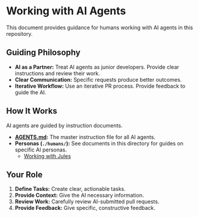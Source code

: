 # Working with AI Agents

This document provides guidance for humans working with AI agents in this repository.

## Guiding Philosophy

- **AI as a Partner:** Treat AI agents as junior developers. Provide clear instructions and review their work.
- **Clear Communication:** Specific requests produce better outcomes.
- **Iterative Workflow:** Use an iterative PR process. Provide feedback to guide the AI.

## How It Works

AI agents are guided by instruction documents.

- **[AGENTS.md](./AGENTS.md):** The master instruction file for all AI agents.
- **Personas (`./humans/`):** See documents in this directory for guides on specific AI personas.
  - [Working with Jules](./humans/HUMANS.jules.md)

## Your Role

1.  **Define Tasks:** Create clear, actionable tasks.
2.  **Provide Context:** Give the AI necessary information.
3.  **Review Work:** Carefully review AI-submitted pull requests.
4.  **Provide Feedback:** Give specific, constructive feedback.
